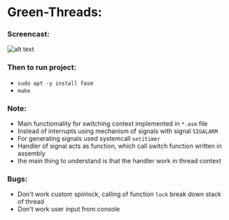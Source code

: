 # Green-Threads:
### Screencast:
![alt text](https://github.com/Acool4ik/Green-threads/blob/master/images/Screencast.gif)
### Then to run project:
- `sudo apt -y install fasm`
- `make`
### Note:
- Main functiomality for switching context implemented in `*.asm` file
- Instead of interrupts using mechanism of signals with signal `SIGALARM`
- For generating signals used systemcall `setitimer`
- Handler of signal acts as function, which call switch function written in assembly
- the main thing to understand is that the handler work in thread context
### Bugs:
- Don't work custom spinlock, calling of function `lock` break down stack of thread 
- Don't work user input from console
